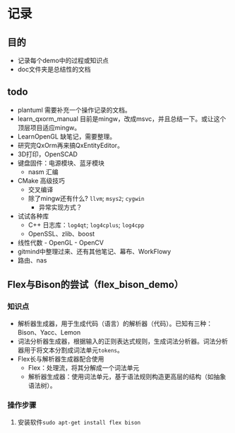 # 记录
## 目的
*   记录每个demo中的过程或知识点
*   doc文件夹是总结性的文档
## todo
* plantuml 需要补充一个操作记录的文档。
* learn_qxorm_manual 目前是mingw，改成msvc，并且总结一下。或让这个顶层项目适应mingw。
* LearnOpenGL 缺笔记，需要整理。
* 研究完QxOrm再来搞QxEntityEditor。
* 3D打印，OpenSCAD
* 键盘固件：电源模块、蓝牙模块
  * nasm 汇编
* CMake 高级技巧
  * 交叉编译
  * 除了mingw还有什么? `llvm`; `msys2`; `cygwin`
    * 异常实现方式？
* 试试各种库
  * C++ 日志库：`log4qt`; `log4cplus`; `log4cpp`
  * OpenSSL、zlib、boost
* 线性代数 - OpenGL - OpenCV
* gitmind中整理过来、还有其他笔记、幕布、WorkFlowy
* 路由、nas




## Flex与Bison的尝试（flex_bison_demo）
### 知识点
*   解析器生成器，用于生成代码（语言）的解析器（代码）。已知有三种：Bison、Yacc、Lemon
*   词法分析器生成器，根据输入的正则表达式规则，生成词法分析器。词法分析器用于将文本分割成词法单元`tokens`。
*   Flex长与解析器生成器配合使用
    *   Flex：处理流，将其分解成一个词法单元
    *   解析器生成器：使用词法单元，基于语法规则构造更高层的结构（如抽象语法树）。
### 操作步骤
1.  安装软件`sudo apt-get install flex bison`